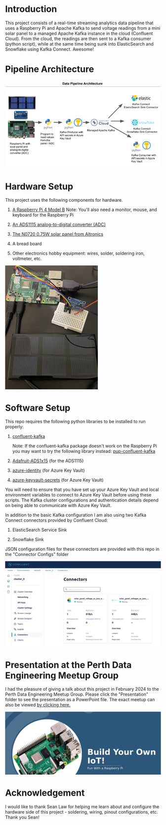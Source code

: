 # Introduction

This project consists of a real-time streaming analytics data pipeline that uses a Raspberry Pi and Apache Kafka to send voltage readings from a mini solar panel to a managed Apache Kafka instance in the cloud (Confluent Cloud). From the cloud, the readings are then sent to a Kafka consumer (python script), while at the same time being sunk into ElasticSearch and Snowflake using Kafka Connect. Awesome!

# Pipeline Architecture

<img src='Images/architecture.png' width='700'>

# Hardware Setup

This project uses the following components for hardware.

1. [A Raspberry Pi 4 Model B](https://www.altronics.com.au/p/z6302g-raspberry-pi-4-model-b-board-4gb/)
Note: You'll also need a monitor, mouse, and keyboard for the Raspberry Pi

2. [An ADS1115 analog-to-digital converter (ADC)](https://www.altronics.com.au/p/z6221-analog-to-digital-ADS1115-16-bit-converter-module/)

3. [The N0720 0.75W solar panel from Altronics](https://www.altronics.com.au/p/n0720-mini-0.75w-polycrystalline-solar-project-panel/)

4. A bread board

5. Other electronics hobby equipment: wires, solder, soldering iron, voltmeter, etc.

<img src='Images/hardware_turned_on.jpeg' width='300'>

# Software Setup

This repo requires the following python libraries to be installed to run properly:

1. [confluent-kafka](https://pypi.org/project/confluent-kafka/)

    Note: If the confluent-kafka package doesn't work on the Raspberry Pi you may want to try the following library instead: [pup-confluent-kafka](https://pypi.org/project/pup-confluent-kafka/)

2. [Adafruit-ADS1x15](https://pypi.org/project/Adafruit-ADS1x15/) (for the ADS1115)

3. [azure-identity](https://learn.microsoft.com/en-us/azure/key-vault/secrets/quick-create-python?tabs=azure-cli) (for Azure Key Vault)

4. [azure-keyvault-secrets](https://learn.microsoft.com/en-us/azure/key-vault/secrets/quick-create-python?tabs=azure-cli) (for Azure Key Vault)

You will need to ensure that you have set up your Azure Key Vault and local environment variables to connect to Azure Key Vault before using these scripts. The Kafka cluster configurations and authentication details depend on being able to communicate with Azure Key Vault. 

In addition to the basic Kafka configuration I am also using two Kafka Connect connectors provided by Confluent Cloud:

1. ElasticSearch Service Sink

2. Snowflake Sink

JSON configuration files for these connectors are provided with this repo in the "Connector Configs" folder

<img src='Images/connectors1.png' width='600'>

# Presentation at the Perth Data Engineering Meetup Group

I had the pleasure of giving a talk about this project in February 2024 to the Perth Data Engineering Meetup Group. Please click the "Presentation" folder to see the presentation as a PowerPoint file. The exact meetup can also be viewed [by clicking here.](https://www.meetup.com/perth-data-engineering-meetup/events/299029840/)

<img src='Images/fun_with_pi.png' width='600'>

# Acknowledgement

I would like to thank Sean Law for helping me learn about and configure the hardware side of this project - soldering, wiring, pinout configurations, etc. Thank you Sean!
